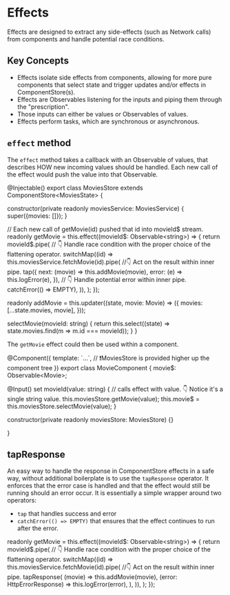 # Effects

Effects are designed to extract any side-effects (such as Network calls) from components and
handle potential race conditions.

## Key Concepts

* Effects isolate side effects from components, allowing for more pure components that select state and trigger updates and/or effects in ComponentStore(s).
* Effects are Observables listening for the inputs and piping them through the "prescription".
* Those inputs can either be values or Observables of values.
* Effects perform tasks, which are synchronous or asynchronous.

## `effect` method

The `effect` method takes a callback with an Observable of values, that describes HOW new 
incoming values should be handled. Each new call of the effect would push the value into that
Observable.

<code-example header="movies.store.ts">
@Injectable()
export class MoviesStore extends ComponentStore&lt;MoviesState&gt; {
  
  constructor(private readonly moviesService: MoviesService) {
    super({movies: []});
  }

  // Each new call of getMovie(id) pushed that id into movieId$ stream.
  readonly getMovie = this.effect((movieId$: Observable&lt;string&gt;) => {
    return movieId$.pipe(
      // 👇 Handle race condition with the proper choice of the flattening operator.
      switchMap((id) => this.moviesService.fetchMovie(id).pipe(
        //👇 Act on the result within inner pipe.
        tap({
          next: (movie) => this.addMovie(movie),
          error: (e) => this.logError(e),
        }),
        // 👇 Handle potential error within inner pipe.
        catchError(() => EMPTY),
      )),
    );
  });

  readonly addMovie = this.updater((state, movie: Movie) => ({
    movies: [...state.movies, movie],
  }));

  selectMovie(movieId: string) {
    return this.select((state) => state.movies.find(m => m.id === movieId));
  }
}
</code-example>

The `getMovie` effect could then be used within a component.

<code-example header="movie.component.ts">
@Component({
  template: `...`,
  // ❗️MoviesStore is provided higher up the component tree
})
export class MovieComponent {
  movie$: Observable&lt;Movie&gt;;

  @Input()
  set movieId(value: string) {
    // calls effect with value. 👇 Notice it's a single string value.
    this.moviesStore.getMovie(value);
    this.movie$ = this.moviesStore.selectMovie(value);
  }

  constructor(private readonly moviesStore: MoviesStore) {}

}
</code-example>

## tapResponse
An easy way to handle the response in ComponentStore effects in a safe way, without additional boilerplate is to use the `tapResponse` operator. It enforces that the error case is handled and that the effect would still be running should an error occur. It is essentially a simple wrapper around two operators:
- `tap` that handles success and error
- `catchError(() => EMPTY)` that ensures that the effect continues to run after the error.  

<code-example header="movies.store.ts">
  readonly getMovie = this.effect((movieId$: Observable&lt;string&gt;) => {
    return movieId$.pipe(
      // 👇 Handle race condition with the proper choice of the flattening operator.
      switchMap((id) => this.moviesService.fetchMovie(id).pipe(
        //👇 Act on the result within inner pipe.
        tapResponse(
          (movie) => this.addMovie(movie),
          (error: HttpErrorResponse) => this.logError(error),
        ),
      )),
    );
  });
</code-example>

